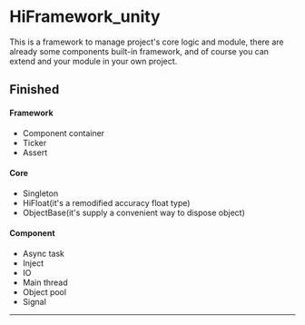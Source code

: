 # HiFramework_unity

This is a framework to manage project's core logic and module, there are already some components built-in framework, and of course you can extend and your module in your own project.

## Finished
#### Framework
* Component container
* Ticker
* Assert
#### Core
* Singleton
* HiFloat(it's a remodified accuracy float type)
* ObjectBase(it's supply a convenient way to dispose object)

#### Component
* Async task
* Inject
* IO
* Main thread
* Object pool
* Signal

------
